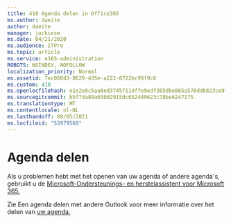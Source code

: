 ```yaml
---
title: 410 Agenda delen in Office365
ms.author: daeite
author: daeite
manager: jackiesm
ms.date: 04/21/2020
ms.audience: ITPro
ms.topic: article
ms.service: o365-administration
ROBOTS: NOINDEX, NOFOLLOW
localization_priority: Normal
ms.assetid: 7ec088d3-8629-435e-a222-8722bc99f9c6
ms.custom: 410
ms.openlocfilehash: e1e2e8c5aa0ed37457114ffe9edf385dbe865a570ddb823ce9f44bd1391d9bd3
ms.sourcegitcommit: b5f7da89a650d2915dc652449623c78be6247175
ms.translationtype: MT
ms.contentlocale: nl-NL
ms.lasthandoff: 08/05/2021
ms.locfileid: "53979560"
---
```

# <a name="calendar-sharing"></a>Agenda delen

Als u problemen hebt met het openen van uw agenda of andere agenda's, gebruikt u de [Microsoft-Ondersteunings- en herstelassistent voor Microsoft 365.](https://diagnostics.office.com/)
  
Zie Een agenda delen met andere Outlook voor meer informatie over het delen van [uw agenda.](https://support.office.com/article/353ed2c1-3ec5-449d-8c73-6931a0adab88.aspx)
